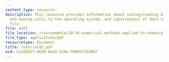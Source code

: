 ```yaml
---
content_type: resource
description: This resource provides information about saving/reading binary files
  and making calls to the operating system, and input/output of data to/from an ASCII
  file.
file: null
file_location: /coursemedia/10-34-numerical-methods-applied-to-chemical-engineering-fall-2005/e1c68d5fb6306ea5516b50083c554807_tutorial05.pdf
file_type: application/pdf
resourcetype: Document
title: tutorial05.pdf
uid: e1c68d5f-b630-6ea5-516b-50083c554807
---
```

